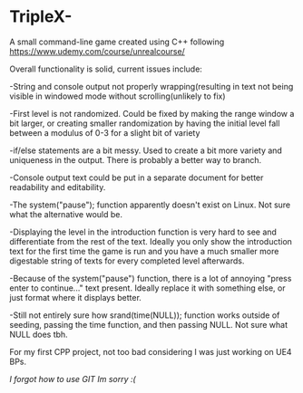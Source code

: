 # TripleX-
A small command-line game created using C++ following https://www.udemy.com/course/unrealcourse/

Overall functionality is solid, current issues include:

-String and console output not properly wrapping(resulting in text not being visible in windowed mode without scrolling(unlikely to fix)

-First level is not randomized. Could be fixed by making the range window a bit larger, or creating smaller randomization by having the initial level fall between a modulus of 0-3 for a slight bit of variety

-if/else statements are a bit messy. Used to create a bit more variety and uniqueness in the output. There is probably a better way to branch.

-Console output text could be put in a separate document for better readability and editability. 

-The system("pause"); function apparently doesn't exist on Linux. Not sure what the alternative would be. 

-Displaying the level in the introduction function is very hard to see and differentiate from the rest of the text. Ideally you only show the introduction text for the first time the game is run and you have a much smaller more digestable string of texts for every completed level afterwards. 

-Because of the system("pause") function, there is a lot of annoying "press enter to continue..." text present. Ideally replace it with something else, or just format where it displays better. 

-Still not entirely sure how srand(time(NULL)); function works outside of seeding, passing the time function, and then passing NULL. Not sure what NULL does tbh.

For my first CPP project, not too bad considering I was just working on UE4 BPs.

*I forgot how to use GIT Im sorry :(*
